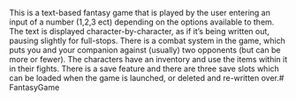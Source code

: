 This is a text-based fantasy game that is played by the user entering an input of a number (1,2,3 ect) depending on the options available to them. The text is displayed character-by-character, as if it’s being written out, pausing slightly for full-stops. There is a combat system in the game, which puts you and your companion against (usually) two opponents (but can be more or fewer). The characters have an inventory and use the items within it in their fights. There is a save feature and there are three save slots which can be loaded when the game is launched, or deleted and re-written over.# FantasyGame
